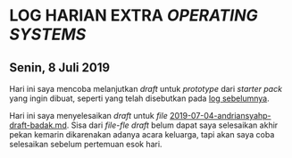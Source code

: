 # LOG HARIAN EXTRA *OPERATING SYSTEMS*
## Senin, 8 Juli 2019

Hari ini saya mencoba melanjutkan *draft* untuk *prototype* dari *starter pack* yang ingin dibuat, seperti yang telah disebutkan pada [log sebelumnya](https://github.com/andriansyahp/extra191/blob/master/SandBox/andriansyahp/2019-07-04-andriansyahp.md).  

Hari ini saya menyelesaikan *draft* untuk *file* [2019-07-04-andriansyahp-draft-badak.md](https://github.com/andriansyahp/extra191/blob/master/SandBox/andriansyahp/OUTPUT/2019-07-04-andriansyahp-draft-badak.md). Sisa dari *file-fle draft* belum dapat saya selesaikan akhir pekan kemarin dikarenakan adanya acara keluarga, tapi akan saya coba selesaikan sebelum pertemuan esok hari.